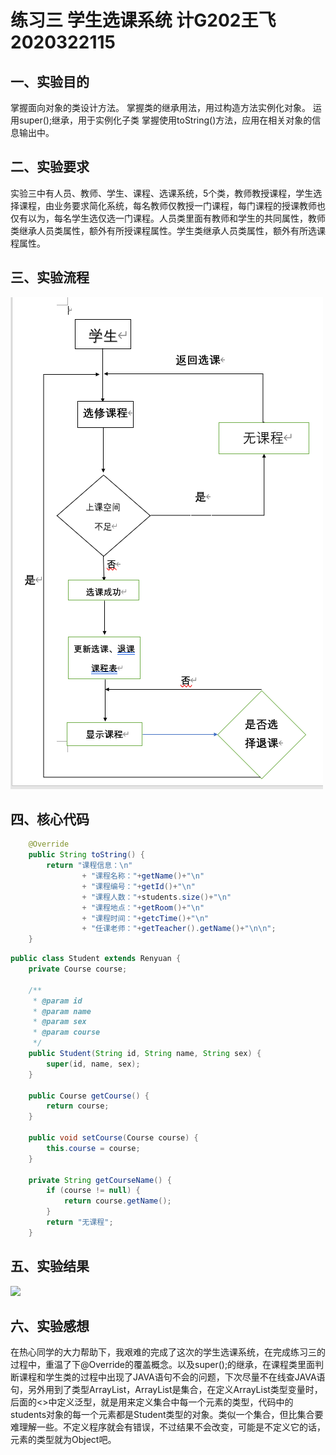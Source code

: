 # 练习三 学生选课系统 计G202王飞2020322115

## 一、实验目的

掌握面向对象的类设计方法。
掌握类的继承用法，用过构造方法实例化对象。
运用super();继承，用于实例化子类
掌握使用toString()方法，应用在相关对象的信息输出中。

## 二、实验要求
实验三中有人员、教师、学生、课程、选课系统，5个类，教师教授课程，学生选择课程，由业务要求简化系统，每名教师仅教授一门课程，每门课程的授课教师也仅有以为，每名学生选仅选一门课程。人员类里面有教师和学生的共同属性，教师类继承人员类属性，额外有所授课程属性。学生类继承人员类属性，额外有所选课程属性。

## 三、实验流程
<img src="学生选课系统流程图.png">

## 四、核心代码

```Java
	@Override
	public String toString() {
		return "课程信息：\n"
				+ "课程名称："+getName()+"\n"
				+ "课程编号："+getId()+"\n"
				+ "课程人数："+students.size()+"\n"
				+ "课程地点："+getRoom()+"\n"
				+ "课程时间："+getcTime()+"\n"
				+ "任课老师："+getTeacher().getName()+"\n\n";
	}

```

```Java
public class Student extends Renyuan {
	private Course course;

	/**
	 * @param id
	 * @param name
	 * @param sex
	 * @param course
	 */
	public Student(String id, String name, String sex) {
		super(id, name, sex);
	}

	public Course getCourse() {
		return course;
	}

	public void setCourse(Course course) {
		this.course = course;
	}

	private String getCourseName() {
		if (course != null) {
			return course.getName();
		}
		return "无课程";
	}

```

## 五、实验结果
<img src="学生选课系统实验结果">

## 六、实验感想
在热心同学的大力帮助下，我艰难的完成了这次的学生选课系统，在完成练习三的过程中，重温了下@Override的覆盖概念。以及super();的继承，在课程类里面判断课程和学生类的过程中出现了JAVA语句不会的问题，下次尽量不在线查JAVA语句，另外用到了类型ArrayList，ArrayList是集合，在定义ArrayList类型变量时，后面的<>中定义泛型，就是用来定义集合中每一个元素的类型，代码中的students对象的每一个元素都是Student类型的对象。类似一个集合，但比集合要难理解一些。不定义程序就会有错误，不过结果不会改变，可能是不定义它的话，元素的类型就为Object吧。
